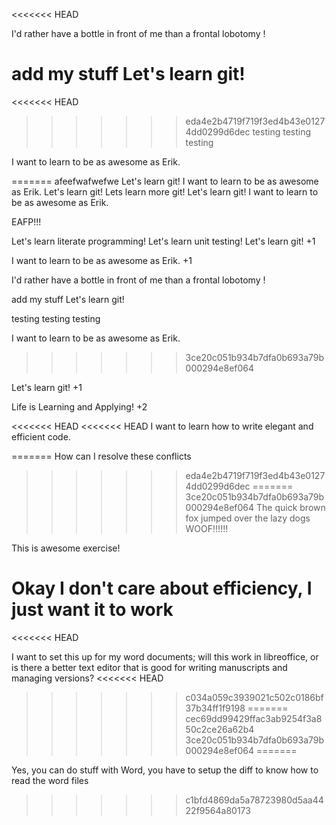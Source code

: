 
<<<<<<< HEAD


I'd rather have a bottle in front of me than a frontal lobotomy !


add my stuff
Let's learn git!
=======
<<<<<<< HEAD
>>>>>>> eda4e2b4719f719f3ed4b43e01274dd0299d6dec
testing testing testing

I want to learn to be as awesome as Erik.

=======
afeefwafwefwe
Let's learn git!
I want to learn to be as awesome as Erik.
Let's learn git!
Lets learn more git!
Let's learn git!
I want to learn to be as awesome as Erik.

EAFP!!!

Let's learn literate programming!
Let's learn unit testing!
Let's learn git! +1

I want to learn to be as awesome as Erik. +1

I'd rather have a bottle in front of me than a frontal lobotomy !

add my stuff
Let's learn git!

testing testing testing

I want to learn to be as awesome as Erik.
>>>>>>> 3ce20c051b934b7dfa0b693a79b000294e8ef064

Let's learn git! +1

Life is Learning and Applying! +2

<<<<<<< HEAD
<<<<<<< HEAD
I want to learn how to write elegant and efficient code.

=======
How can I resolve these conflicts
>>>>>>> eda4e2b4719f719f3ed4b43e01274dd0299d6dec
=======
>>>>>>> 3ce20c051b934b7dfa0b693a79b000294e8ef064
The quick brown fox jumped over the lazy dogs
WOOF!!!!!!


This is awesome exercise!

Okay I don't care about efficiency, I just want it to work
=======
<<<<<<< HEAD

I want to set this up for my word documents; will this work in libreoffice, or is there a 
better text editor that is good for writing manuscripts and managing versions?
<<<<<<< HEAD
>>>>>>> c034a059c3939021c502c0186bf37b34ff1f9198
=======
>>>>>>> cec69dd99429ffac3ab9254f3a850c2ce26a62b4
>>>>>>> 3ce20c051b934b7dfa0b693a79b000294e8ef064
=======

Yes, you can do stuff with Word, you have to setup the diff to know how to read the word files
>>>>>>> c1bfd4869da5a78723980d5aa4422f9564a80173
